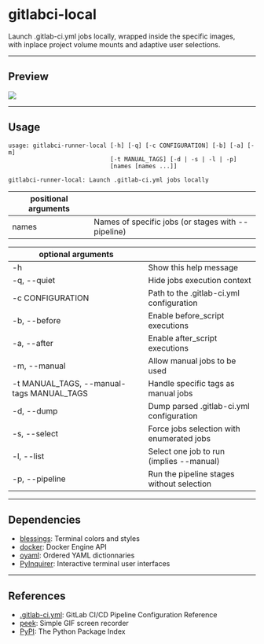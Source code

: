 # gitlabci-local

Launch .gitlab-ci.yml jobs locally, wrapped inside the specific images,  
with inplace project volume mounts and adaptive user selections.

---

## Preview

![](https://gitlab.com/AdrianDC/gitlabci-local/raw/master/docs/preview.gif)

---

## Usage

```
usage: gitlabci-runner-local [-h] [-q] [-c CONFIGURATION] [-b] [-a] [-m]
                             [-t MANUAL_TAGS] [-d | -s | -l | -p]
                             [names [names ...]]

gitlabci-runner-local: Launch .gitlab-ci.yml jobs locally
```

| positional arguments |                                                    |
| -------------------- | -------------------------------------------------- |
| names                | Names of specific jobs (or stages with --pipeline) |

| optional arguments                        |                                           |
| ----------------------------------------- | ----------------------------------------- |
| -h                                        | Show this help message                    |
| -q, --quiet                               | Hide jobs execution context               |
| -c CONFIGURATION                          | Path to the .gitlab-ci.yml configuration  |
| -b, --before                              | Enable before_script executions           |
| -a, --after                               | Enable after_script executions            |
| -m, --manual                              | Allow manual jobs to be used              |
| -t MANUAL_TAGS, --manual-tags MANUAL_TAGS | Handle specific tags as manual jobs       |
| -d, --dump                                | Dump parsed .gitlab-ci.yml configuration  |
| -s, --select                              | Force jobs selection with enumerated jobs |
| -l, --list                                | Select one job to run (implies --manual)  |
| -p, --pipeline                            | Run the pipeline stages without selection |

---

## Dependencies

* [blessings](https://pypi.org/project/blessings/): Terminal colors and styles
* [docker](https://pypi.org/project/docker/): Docker Engine API
* [oyaml](https://pypi.org/project/oyaml/): Ordered YAML dictionnaries
* [PyInquirer](https://pypi.org/project/PyInquirer/): Interactive terminal user interfaces

---

## References

* [.gitlab-ci.yml](https://docs.gitlab.com/ee/ci/yaml/): GitLab CI/CD Pipeline Configuration Reference
* [peek](https://github.com/phw/peek): Simple GIF screen recorder
* [PyPI](https://pypi.org/): The Python Package Index
